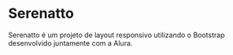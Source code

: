 # Serenatto
Serenatto é um projeto de layout responsivo utilizando o Bootstrap desenvolvido juntamente com a Alura.
